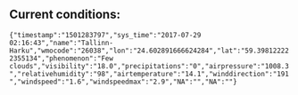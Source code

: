 ## Current conditions: 
 ``` {"timestamp":"1501283797","sys_time":"2017-07-29 02:16:43","name":"Tallinn-Harku","wmocode":"26038","lon":"24.602891666624284","lat":"59.398122222355134","phenomenon":"Few clouds","visibility":"18.0","precipitations":"0","airpressure":"1008.3","relativehumidity":"98","airtemperature":"14.1","winddirection":"191","windspeed":"1.6","windspeedmax":"2.9","NA":"","NA":""} ```
